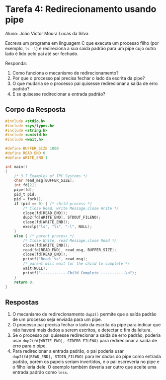 # Tarefa 4: Redirecionamento usando pipe
Aluno: João Victor Moura Lucas da Silva


Escreva um programa em linguagem C que executa um processo filho (por exemplo, ```ls -l```) e redireciona a sua saída padrão para um pipe cujo outro lado é lido pelo pai até ser fechado.

Responda:
1. Como funciona o mecanismo de redirecionamento?
2. Por que o processo pai precisa fechar o lado da escrita da pipe?
3. O que mudaria se o processo pai quisesse redirecionar a saída de erro padrão?
4. E se quisesse redirecionar a entrada padrão?

## Corpo da Resposta
```c
#include <stdio.h>
#include <sys/types.h>
#include <string.h>
#include <unistd.h>
#include <wait.h>

#define BUFFER_SIZE 1000
#define READ_END 0
#define WRITE_END 1

int main()
{
    /* 3.7 Examples of IPC Systems */
    char read_msg[BUFFER_SIZE];
    int fd[2];
    pipe(fd);
    pid_t pid;
    pid = fork();
    if (pid == 0) { /* child process */
        /* Close Read, write Message,close Write */
        close(fd[READ_END]);
        dup2(fd[WRITE_END], STDOUT_FILENO);
        close(fd[WRITE_END]);
        execlp("ls", "ls", "-l", NULL);
    }
    else { /* parent process */
        /* Close Write, read Message,close Read */
        close(fd[WRITE_END]);
        read(fd[READ_END], read_msg, BUFFER_SIZE);
        close(fd[READ_END]);
        printf("Read: %s", read_msg);
        /* parent will wait for the child to complete */
        wait(NULL);
        printf("----------- Child Complete -----------\n");
    }
    return 0;
}
```
## Respostas
1. O mecanismo de redirecionamento `dup2()` permite que a saída padrão de um processo seja enviada para um pipe.
2. O processo pai precisa fechar o lado da escrita da pipe para indicar que não haverá mais dados a serem escritos, e detectar o fim da leitura.
3. Se o processo pai quisesse redirecionar a saída de erro padrão, poderia usar `dup2(fd[WRITE_END], STDERR_FILENO)` para redirecionar a saída de erro para o pipe.
4. Para redirecionar a entrada padrão, o pai poderia usar `dup2(fd[READ_END], STDIN_FILENO)` para ler dados do pipe como entrada padrão, porém os papeis seriam invertidos, e o pai escreveria no pipe e o filho leria dele. O exemplo também deveria ser outro que aceite uma entrada padrão como `less`.